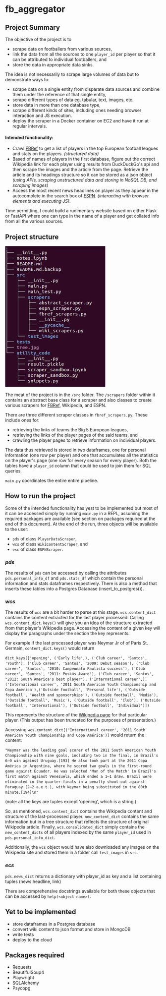 # fb_aggregator

## Project Summary
The objective of the project is to   
- scrape data on footballers from various sources,  
- link the data from all the sources to one ```player_id``` per player so that it can be attributed to individual footballers, and  
- store the data in appropriate data sinks. 

The idea is not necessarily to scrape large volumes of data but to demonstrate ways to:  
- scrape data on a single entity from disparate data sources and combine them under the reference of that single entity,  
- scrape different types of data eg. tabular, text, images, etc.  
- store data in more than one database type,  
- scrape different kinds of sites, including ones needing browser interaction and JS execution.  
- deploy the scraper in a Docker container on EC2 and have it run at regular intervals.

#### Intended functionality:  
- Crawl [FBRef](https://fbref.com/) to get a list of players in the top European football leagues and stats on the players. _(structured data)_
- Based of names of players in the first database, figure out the correct Wikipedia link for each player using results from DuckDuckGo's api and then scrape the images and the article from the page. Retrieve the article and its headings structure so it can be stored as a json object _(using APIs, scraping unstructured data and storing in NoSQL DB, and scraping images)_  
- Access the most recent news headlines on player as they appear in the autocomplete in the search box of [ESPN](https://www.espn.co.uk/football/). _(interacting with browser elements and executing JS)_.  
  
Time permitting, I could build a rudimentary website based on either Flask or FastAPI where one can type in the name of a player and get collated info from all the various sources.

## Project structure

![fb_aggregator tree](tree.jpg)

The meat of the project is in the ```/src``` folder. The ```/scrapers``` folder within it contains an abstract base class for a scraper and also classes to create various scrapers for [FBRef](https://fbref.com/), Wikipedia, and ESPN.  

There are three different scraper classes in ```fbref_scrapers.py```. These include ones for:  
- retrieving the links of teams the Big 5 European leagues,  
- retrieving the links of the player pages of the said teams, and  
- crawling the player pages to retrieve information on individual players.  

The data thus retrieved is stored in two dataframes, one for personal information (one row per player) and one that accumulates all the statistics on the player's page (one row for every season for every player). Both the tables have a ```player_id``` column that could be used to join them for SQL queries. 



```main.py``` coordinates the entire entire pipeline. 




## How to run the project
Some of the intended functionality has yest to be implemented but most of it can be accessed simply by running ```main.py``` in a REPL, assuming the required packages are available (see section on packages required at the end of this document). 
At the end of the run, three objects will be available to the user:   
- ```pds``` of class ```PlayerDataScraper```,   
- ```wcs``` of class ```WikiContentScraper```, and  
- ```esc``` of class ```ESPNScraper```.  

### _pds_
The results of ```pds``` can be accessed by calling the attributes ```pds.personal_info_df``` and ```pds.stats_df``` which contain the personal information and stats dataframes respectively. 
There is also a method that inserts these tables into a Postgres Database (insert_to_postgres()). 

### _wcs_
The results of ```wcs``` are a bit harder to parse at this stage. ```wcs.content_dict``` contains the content extracted for the last player processed. Calling ```wcs.content_dict.keys()``` will give you an idea of the structure extracted from that player's Wikipedia page. Accessing the content of a given key will display the paragraphs under the section the key represents.  

For example if the last processed player was Neymar Jr of of Paris St. Germain, ```content_dict.keys()``` would return  

``` dict_keys(['opening', ('Early life',), ('Club career', 'Santos', 'Youth'), ('Club career', 'Santos', '2009: Debut season'), ('Club career', 'Santos', '2010: Campeonato Paulista success'), ('Club career', 'Santos', '2011: Puskás Award'), ('Club career', 'Santos', "2012: South America's best player"), ('International career',), ('International career', '2011 South American Youth Championship and Copa América'),('Outside football', 'Personal life'), ('Outside football', 'Wealth and sponsorships'), ('Outside football', 'Media'), ('Outside football', 'Music'), ('Outside football', 'Club'), ('Outside football', 'International'), ('Outside football', 'Individual')]) ```  

This represents the structure of the [Wikipedia page](https://en.wikipedia.org/wiki/Neymar) for that particular player. (This output has been truncated for the purposes of presentation.)


Accessing ```wcs.content_dict[('International career', '2011 South American Youth Championship and Copa América')]``` would return the content:  


```"Neymar was the leading goal scorer of the 2011 South American Youth Championship with nine goals, including two in the final, in Brazil's 6–0 win against Uruguay.[193] He also took part at the 2011 Copa América in Argentina, where he scored two goals in the first-round game against Ecuador. He was selected 'Man of the Match' in Brazil's first match against Venezuela, which ended a 1–1 draw. Brazil were eliminated in the quarter-finals in a penalty shoot-out against Paraguay (2–2 a.e.t.), with Neymar being substituted in the 80th minute.[194]\n"```

(note: all the keys are tuples except 'opening', which is a string.)  

So, as mentioned, ```wcs.content_dict``` contains the Wikipedia content and structure of the last-processed player. ```new_content_dict``` contains the same information but in a tree structure that reflects the structure of original Wikipedia article. Finally,  ```wcs.consolidated_dict``` simply contains the ```new_content_dicts``` of all players indexed by the same ```player_id``` used in ```pds.personal_info_dict```.  

Additionally, the ```wcs``` object would have also downloaded any images on the Wikipedia site and stored them in a folder call ```test_images``` in ```src```. 

### _ecs_
```pds.news_dict``` returns a dictionary with player_id as key and a list containing tuples (news headline, link)

There are comprehensive docstrings available for both these objects that can be accessed by ```help(<object name>)```.

## Yet to be implemented
- store dataframes in a Postgres database  
- convert wiki content to json format and store in MongoDB  
- write tests  
- deploy to the cloud

## Packages required

- Requests
- BeautifulSoup4  
- Playwright
- SQLAlchemy
- Psycopg